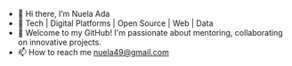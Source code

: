 - 👋 Hi there, I’m Nuela Ada
- 👀 Tech | Digital Platforms | Open Source | Web | Data 
- 💞️ Welcome to my GitHub! I'm passionate about mentoring, collaborating on innovative projects.
- 📫 How to reach me nuela49@gmail.com
<!---
Girl86/Girl86 is a ✨ special ✨ repository because its `README.md` (this file) appears on your GitHub profile.
You can click the Preview link to take a look at your changes.
--->
